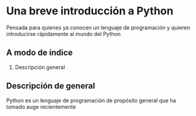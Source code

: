 # Una breve introducción a Python

Pensada para quienes ya conocen un lenguaje de programación y quieren introducirse rápidamente al mundo del Python

## A modo de índice

1. Descripción general

## Descripción de general

Python es un lenguaje de programación de propósito general que ha tomado auge recientemente